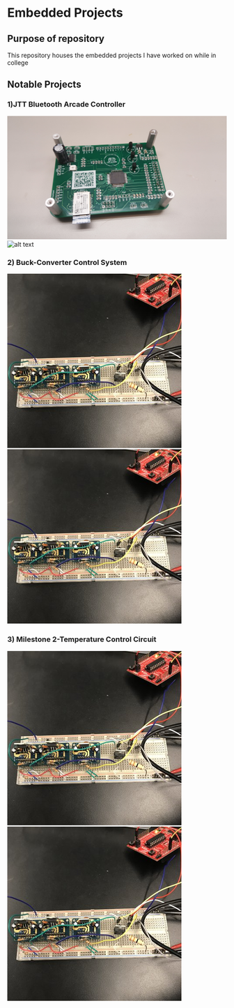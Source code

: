 # Embedded Projects

## Purpose of repository 
This repository houses the embedded projects I have worked on while in college

## Notable Projects

### 1)JTT Bluetooth Arcade Controller
![alt text](https://github.com/tomasu10/Embedded-Projects/blob/master/JTTArcade/Pictures%20%26%20Videos/FinalPCBDesign-Front.jpg) ![alt text](https://github.com/tomasu10/Embedded-Projects/blob/master/JTTArcade/Pictures%20%26%20Videos/FINALJTTARCADECONTROLLERGIF.gif)

### 2) Buck-Converter Control System
![alt text](https://github.com/tomasu10/Embedded-Projects/blob/master/IntrotoEmbedded-Lab6/Open%20Loop%20Systems/OpenLoopCircuit.jpg) ![alt text](https://github.com/tomasu10/Embedded-Projects/blob/master/IntrotoEmbedded-Lab6/Open%20Loop%20Systems/OpenLoopCircuit.jpg)

### 3) Milestone 2-Temperature Control Circuit
![alt text](https://github.com/tomasu10/Embedded-Projects/blob/master/IntrotoEmbedded-Lab6/Open%20Loop%20Systems/OpenLoopCircuit.jpg) ![alt text](https://github.com/tomasu10/Embedded-Projects/blob/master/IntrotoEmbedded-Lab6/Open%20Loop%20Systems/OpenLoopCircuit.jpg)
